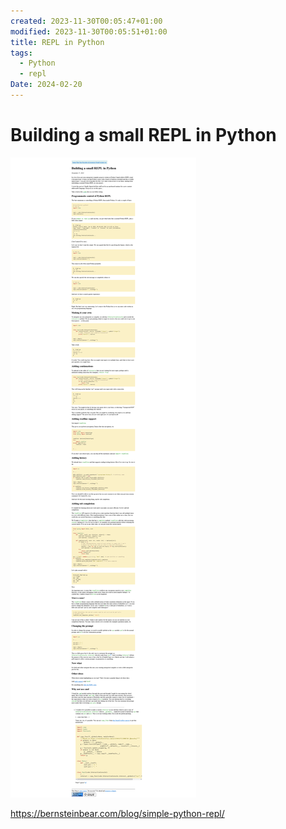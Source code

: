 ```yaml
---
created: 2023-11-30T00:05:47+01:00
modified: 2023-11-30T00:05:51+01:00
title: REPL in Python
tags:
  - Python
  - repl
Date: 2024-02-20
---
```


# Building a small REPL in Python

![](_asset/2023-11-30_BuildingREPLPython_image_1.png)

https://bernsteinbear.com/blog/simple-python-repl/

